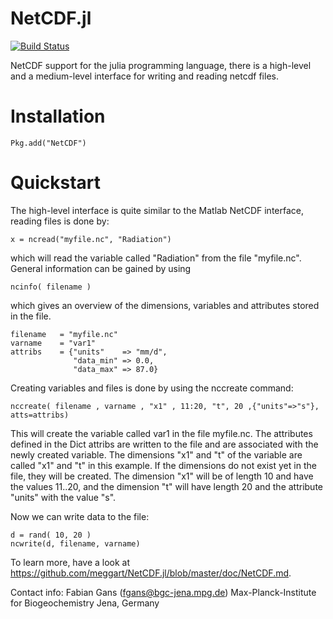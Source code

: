 NetCDF.jl
============

[![Build Status](https://travis-ci.org/JuliaGeo/NetCDF.jl.png)](https://travis-ci.org/JuliaGeo/NetCDF.jl)

NetCDF support for the julia programming language, there is a high-level and a medium-level interface for writing and reading netcdf files. 

# Installation

    Pkg.add("NetCDF")

# Quickstart

The high-level interface is quite similar to the Matlab NetCDF interface, reading files is done by:

    x = ncread("myfile.nc", "Radiation")
    
which will read the variable called "Radiation" from the file "myfile.nc". General information can be gained by using 

    ncinfo( filename )
    
which gives an overview of the dimensions, variables and attributes stored in the file.

    filename   = "myfile.nc"
    varname    = "var1"
    attribs    = {"units"    => "mm/d",
                  "data_min" => 0.0,
                  "data_max" => 87.0}

 Creating variables and files is done by using the nccreate command:
    
    nccreate( filename , varname , "x1" , 11:20, "t", 20 ,{"units"=>"s"}, atts=attribs)
    
This will create the variable called var1 in the file myfile.nc. The attributes defined in the Dict attribs are written to the file and are associated with the 
newly created variable. The dimensions "x1" and "t" of the variable are called "x1" and "t" in this example. If the dimensions do not exist yet in the file, 
they will be created. The dimension "x1" will be of length 10 and have the values 11..20, and the dimension "t" will have length 20 and the attribute "units"
with the value "s". 

Now we can write data to the file:

    d = rand( 10, 20 )
    ncwrite(d, filename, varname)
    
To learn more, have a look at https://github.com/meggart/NetCDF.jl/blob/master/doc/NetCDF.md. 

Contact info:
Fabian Gans (fgans@bgc-jena.mpg.de)
Max-Planck-Institute for Biogeochemistry
Jena, Germany
